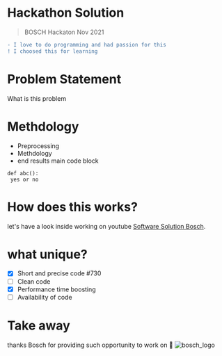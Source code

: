 # Hackathon Solution
> BOSCH Hackaton Nov 2021

```diff
- I love to do programming and had passion for this
! I choosed this for learning
```

# Problem Statement
What is this problem
# Methdology
- Preprocessing
- Methdology
- end results
main code block
```
def abc():
 yes or no
```
# How does this works?
let's have a look inside working on youtube [Software Solution Bosch](https://pages.github.com/).
# what unique?
- [x] Short and precise code #730
- [ ] Clean code
- [x] Performance time boosting
- [ ] Availability of code 

# Take away
thanks Bosch for providing such opportunity to work on :tada:
![bosch_logo](https://user-images.githubusercontent.com/56737996/142710244-7c7ecb4a-22a2-459b-b1a4-ebc47d0cbfdd.png)


<!-- This content will not appear in the rendered Markdown -->
